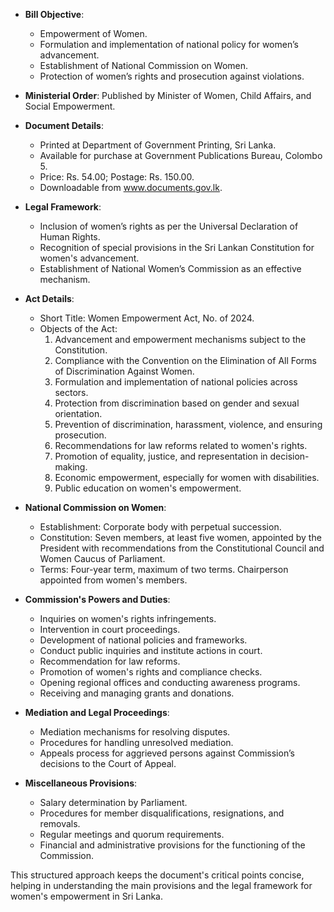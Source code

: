- **Bill Objective**:
  - Empowerment of Women.
  - Formulation and implementation of national policy for women’s advancement.
  - Establishment of National Commission on Women.
  - Protection of women’s rights and prosecution against violations.

- **Ministerial Order**: Published by Minister of Women, Child Affairs, and Social Empowerment.

- **Document Details**:
  - Printed at Department of Government Printing, Sri Lanka.
  - Available for purchase at Government Publications Bureau, Colombo 5.
  - Price: Rs. 54.00; Postage: Rs. 150.00.
  - Downloadable from www.documents.gov.lk.

- **Legal Framework**:
  - Inclusion of women’s rights as per the Universal Declaration of Human Rights.
  - Recognition of special provisions in the Sri Lankan Constitution for women's advancement.
  - Establishment of National Women’s Commission as an effective mechanism.

- **Act Details**:
  - Short Title: Women Empowerment Act, No. of 2024.
  - Objects of the Act:
    1. Advancement and empowerment mechanisms subject to the Constitution.
    2. Compliance with the Convention on the Elimination of All Forms of Discrimination Against Women.
    3. Formulation and implementation of national policies across sectors.
    4. Protection from discrimination based on gender and sexual orientation.
    5. Prevention of discrimination, harassment, violence, and ensuring prosecution.
    6. Recommendations for law reforms related to women's rights.
    7. Promotion of equality, justice, and representation in decision-making.
    8. Economic empowerment, especially for women with disabilities.
    9. Public education on women's empowerment.

- **National Commission on Women**:
  - Establishment: Corporate body with perpetual succession.
  - Constitution: Seven members, at least five women, appointed by the President with recommendations from the Constitutional Council and Women Caucus of Parliament.
  - Terms: Four-year term, maximum of two terms. Chairperson appointed from women's members.

- **Commission's Powers and Duties**:
  - Inquiries on women's rights infringements.
  - Intervention in court proceedings.
  - Development of national policies and frameworks.
  - Conduct public inquiries and institute actions in court.
  - Recommendation for law reforms.
  - Promotion of women's rights and compliance checks.
  - Opening regional offices and conducting awareness programs.
  - Receiving and managing grants and donations.

- **Mediation and Legal Proceedings**:
  - Mediation mechanisms for resolving disputes.
  - Procedures for handling unresolved mediation.
  - Appeals process for aggrieved persons against Commission’s decisions to the Court of Appeal.

- **Miscellaneous Provisions**:
  - Salary determination by Parliament.
  - Procedures for member disqualifications, resignations, and removals.
  - Regular meetings and quorum requirements.
  - Financial and administrative provisions for the functioning of the Commission.

This structured approach keeps the document's critical points concise, helping in understanding the main provisions and the legal framework for women's empowerment in Sri Lanka.